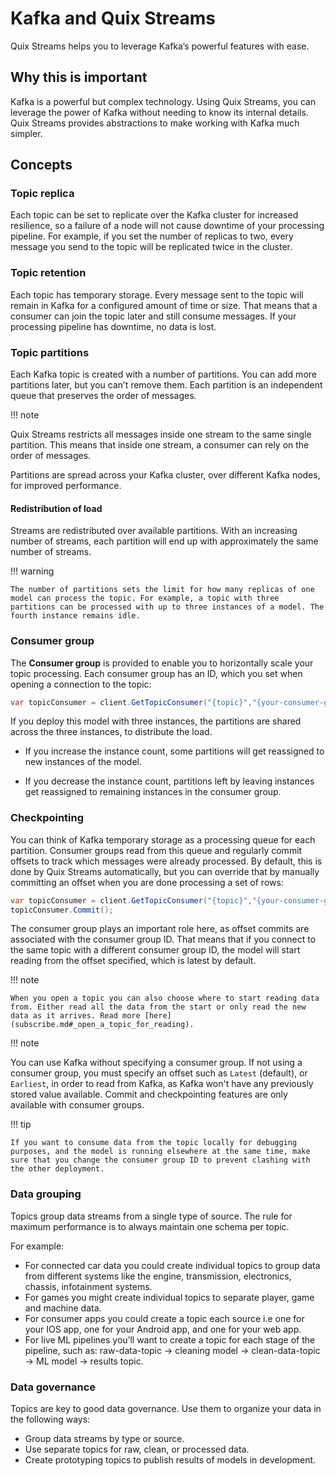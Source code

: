 # Kafka and Quix Streams

Quix Streams helps you to leverage Kafka’s powerful features with ease.

## Why this is important

Kafka is a powerful but complex technology. Using Quix Streams, you can leverage the power of Kafka without needing to know its internal details. Quix Streams provides abstractions to make working with Kafka much simpler.

## Concepts

### Topic replica

Each topic can be set to replicate over the Kafka cluster for increased resilience, so a failure of a node will not cause downtime of your processing pipeline. For example, if you set the number of replicas to two, every message you send to the topic will be replicated twice in the cluster.

### Topic retention

Each topic has temporary storage. Every message sent to the topic will remain in Kafka for a configured amount of time or size. That means that a consumer can join the topic later and still consume messages. If your processing pipeline has downtime, no data is lost.

### Topic partitions

Each Kafka topic is created with a number of partitions. You can add more partitions later, but you can’t remove them. Each partition is an independent queue that preserves the order of messages. 

!!! note

  Quix Streams restricts all messages inside one stream to the same single partition. This means that inside one stream, a consumer can rely on the order of messages. 
  
Partitions are spread across your Kafka cluster, over different Kafka nodes, for improved performance.

#### Redistribution of load

Streams are redistributed over available partitions. With an increasing number of streams, each partition will end up with approximately the same number of streams.

!!! warning

	The number of partitions sets the limit for how many replicas of one model can process the topic. For example, a topic with three partitions can be processed with up to three instances of a model. The fourth instance remains idle.

### Consumer group

The **Consumer group** is provided to enable you to horizontally scale your topic processing. Each consumer group has an ID, which you set when opening a connection to the topic:

``` C#
var topicConsumer = client.GetTopicConsumer("{topic}","{your-consumer-group-id}");
```

If you deploy this model with three instances, the partitions are shared across the three instances, to distribute the load.

* If you increase the instance count, some partitions will get reassigned to new instances of the model.

* If you decrease the instance count, partitions left by leaving instances get reassigned to remaining instances in the consumer group.

### Checkpointing

You can think of Kafka temporary storage as a processing queue for each partition. Consumer groups read from this queue and regularly commit offsets to track which messages were already processed. By default, this is done by Quix Streams automatically, but you can override that by manually committing an offset when you are done processing a set of rows:

``` C#
var topicConsumer = client.GetTopicConsumer("{topic}","{your-consumer-group-id}", commitMode: CommitMode.Manual);
topicConsumer.Commit();
```

The consumer group plays an important role here, as offset commits are associated with the consumer group ID. That means that if you connect to the same topic with a different consumer group ID, the model will start reading from the offset specified, which is latest by default.

!!! note

	When you open a topic you can also choose where to start reading data from. Either read all the data from the start or only read the new data as it arrives. Read more [here](subscribe.md#_open_a_topic_for_reading).

!!! note

  You can use Kafka without specifying a consumer group. If not using a consumer group, you must specify an offset such as `Latest` (default), or `Earliest`, in order to read from Kafka, as Kafka won't have any previously stored value available. Commit and checkpointing features are only available with consumer groups.

!!! tip

	If you want to consume data from the topic locally for debugging purposes, and the model is running elsewhere at the same time, make sure that you change the consumer group ID to prevent clashing with the other deployment.

### Data grouping

Topics group data streams from a single type of source. The rule for maximum performance is to always maintain one schema per topic.

For example:

- For connected car data you could create individual topics to group data from different systems like the engine, transmission, electronics, chassis, infotainment systems.
- For games you might create individual topics to separate player, game and machine data.
- For consumer apps you could create a topic each source i.e one for your IOS app, one for your Android app, and one for your web app.
- For live ML pipelines you’ll want to create a topic for each stage of the pipeline, such as: raw-data-topic → cleaning model → clean-data-topic → ML model → results topic.

### Data governance

Topics are key to good data governance. Use them to organize your data in the following ways:

- Group data streams by type or source.
- Use separate topics for raw, clean, or processed data.
- Create prototyping topics to publish results of models in development.
